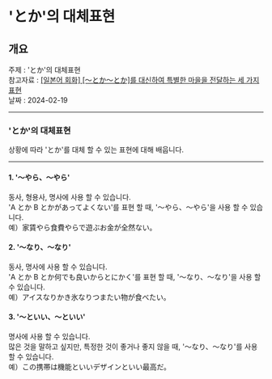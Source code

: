 # 'とか'의 대체표현

## 개요

주제 : 'とか'의 대체표현<br>
참고자료 : [[일본어 회화] [〜とか〜とか]를 대신하여 특별한 마을을 전달하는 세 가지 표현](https://youtu.be/QgzRg2rqLyY?si=sASVXGZz43D4kb1P)<br>
날짜 : 2024-02-19<br>

---

### 'とか'의 대체표현

상황에 따라 'とか'를 대체 할 수 있는 표현에 대해 배웁니다.<br>

---

#### 1. '〜やら、〜やら'

동사, 형용사, 명사에 사용 할 수 있습니다.<br>
'A とか B とかがあってよくない'를 표현 할 때, '〜やら、〜やら'을 사용 할 수 있습니다.<br>
예）家賃やら食費やらで遊ぶお金が全然ない。<br>

#### 2. '〜なり、〜なり'

동사, 명사에 사용 할 수 있습니다.<br>
'A とか B とか何でも良いからとにかく'를 표현 할 때, '〜なり、〜なり'을 사용 할 수 있습니다.<br>
예）アイスなりかき氷なりつまたい物が食べたい。<br>

#### 3. '〜といい、〜といい'

명사에 사용 할 수 있습니다.<br>
많은 것을 말하고 싶지만, 특정한 것이 좋거나 좋지 않을 때, '〜なり、〜なり'를 사용 할 수 있습니다.<br>
예）この携帯は機能といいデザインといい最高だ。<br>
